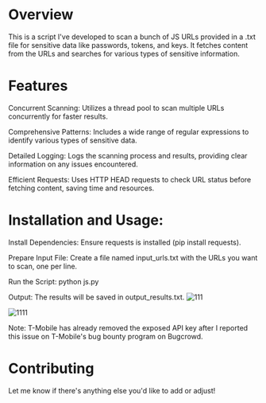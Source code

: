 # Overview
This is a script I've developed to scan a bunch of JS URLs provided in a .txt file for sensitive data like passwords, tokens, and keys. It fetches content from the URLs and searches for various types of sensitive information.

# Features
Concurrent Scanning: Utilizes a thread pool to scan multiple URLs concurrently for faster results.

Comprehensive Patterns: Includes a wide range of regular expressions to identify various types of sensitive data.

Detailed Logging: Logs the scanning process and results, providing clear information on any issues encountered.

Efficient Requests: Uses HTTP HEAD requests to check URL status before fetching content, saving time and resources.

# Installation and Usage:
Install Dependencies: Ensure requests is installed (pip install requests).

Prepare Input File: Create a file named input_urls.txt with the URLs you want to scan, one per line.

Run the Script: python js.py

Output: The results will be saved in output_results.txt.
![111](https://github.com/ManShum812/JS-Scanner/assets/43279996/76577f51-3294-401e-96bc-e29e2b02f49a)

![1111](https://github.com/ManShum812/JS-Scanner/assets/43279996/735f9849-3cd0-47e2-8bb9-f33e6d78ce20)



Note: T-Mobile has already removed the exposed API key after I reported this issue on T-Mobile's bug bounty program on Bugcrowd.

# Contributing
Let me know if there's anything else you'd like to add or adjust!
